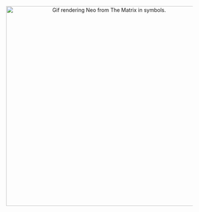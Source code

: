 <div align="center">
    <img src="https://i.giphy.com/oOxSXI5D2cvc6kYSvw.webp" alt="Gif rendering Neo from The Matrix in symbols." width="540">
</div>

<!--
<br><br>

<p align="center">
  <a href="https://skillicons.dev">
    <img src="https://skillicons.dev/icons?i=python" />
  </a>
</p>
-->
